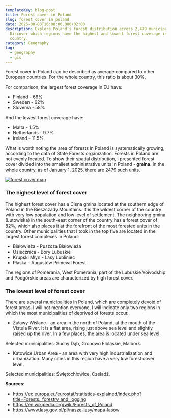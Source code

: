 ```yaml
---
templateKey: blog-post
title: Forest cover in Poland
slug: forest cover in poland
date: 2025-08-03T16:08:00.000+02:00
description: Explore Poland's forest distribution across 2,479 municipalities.
  Discover which regions have the highest and lowest forest coverage in the
  country.
category: Geography
tag:
  - geography
  - gis
---
```

Forest cover in Poland can be described as average compared to other European countries. For the whole country, this ratio is about 30%.

For comparison, the largest forest coverage in EU have:
- Finland - 66%
- Sweden - 62%
- Slovenia - 58%

And the lowest forest coverage have:
- Malta - 1.5%
- Netherlands - 9.7%
- Ireland - 11.5%

What is worth noting the area of forests in Poland is systematically growing, according to the data of State Forests organization.
Forests in Poland are not evenly located. To show their spatial distribution, I presented forest cover divided into the smallest administrative units in Poland - **gmina**. In the whole country, as of January 1, 2025, there are 2479 such units.

[![forest cover map](/assets/forest_cover.png)](/assets/forest_cover.png)

### The highest level of forest cover

The highest forest cover has a Cisna gmina located at the southern edge of Poland in the Bieszczady Mountains. It is the wildest corner of the country with very low population and low level of settlement. The neighboring gmina (Lutowiska) in the south-east corner of the country has a forest cover of 82%, which also places it at the forefront of the most forested units in the country. Other municipalities that I took in the top five are located in the largest forest complexes in Poland:
- Białowieża - Puszcza Białowieża
- Osiecznica - Bory Lubuskie
- Krupski Młyn - Lasy Lubliniec
- Płaska - Augustów Primeval Forest

The regions of Pomerania, West Pomerania, part of the Lubuskie Voivodship and Podgórskie areas are characterized by high forest cover.

### The lowest level of forest cover

There are several municipalities in Poland, which are completely devoid of forest areas. I will not mention everyone, I will indicate only two regions in which the most municipalities of deprived of forests occur.

- Żuławy Wiślane - an area in the north of Poland, at the mouth of the Vistula River. It is a flat area, rising just above sea level and slightly raised up the river. In a few places, the area is located under sea level.

Selected municipalities: Suchy Dąb, Gronowo Elbląskie, Malbork.
- Katowice Urban Area - an area with very high industrialization and urbanization. Many cities in this region have a very low forest cover level.

Selected municipalities: Świętochłowice, Czeladź.

__Sources__:
 - https://ec.europa.eu/eurostat/statistics-explained/index.php?title=Forests,_forestry_and_logging
 - https://en.wikipedia.org/wiki/Forests_of_Poland
 - https://www.lasy.gov.pl/pl/nasze-lasy/mapa-lasow
